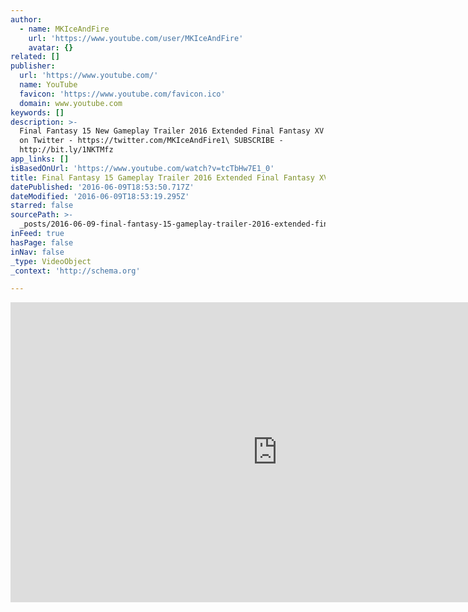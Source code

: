 ```yaml
---
author:
  - name: MKIceAndFire
    url: 'https://www.youtube.com/user/MKIceAndFire'
    avatar: {}
related: []
publisher:
  url: 'https://www.youtube.com/'
  name: YouTube
  favicon: 'https://www.youtube.com/favicon.ico'
  domain: www.youtube.com
keywords: []
description: >-
  Final Fantasy 15 New Gameplay Trailer 2016 Extended Final Fantasy XV Follow me
  on Twitter - https://twitter.com/MKIceAndFire1\ SUBSCRIBE -
  http://bit.ly/1NKTMfz
app_links: []
isBasedOnUrl: 'https://www.youtube.com/watch?v=tcTbHw7E1_0'
title: Final Fantasy 15 Gameplay Trailer 2016 Extended Final Fantasy XV
datePublished: '2016-06-09T18:53:50.717Z'
dateModified: '2016-06-09T18:53:19.295Z'
starred: false
sourcePath: >-
  _posts/2016-06-09-final-fantasy-15-gameplay-trailer-2016-extended-final-fantas.md
inFeed: true
hasPage: false
inNav: false
_type: VideoObject
_context: 'http://schema.org'

---
```

<iframe src="https://cdn.embedly.com/widgets/media.html?src=https%3A%2F%2Fwww.youtube.com%2Fembed%2FtcTbHw7E1_0%3Ffeature%3Doembed&amp;url=http%3A%2F%2Fwww.youtube.com%2Fwatch%3Fv%3DtcTbHw7E1_0&amp;image=https%3A%2F%2Fi.ytimg.com%2Fvi%2FtcTbHw7E1_0%2Fhqdefault.jpg&amp;key=b7d04c9b404c499eba89ee7072e1c4f7&amp;type=text%2Fhtml&amp;schema=youtube" width="854" height="480" scrolling="no" frameborder="0" allowfullscreen="" style=""></iframe>